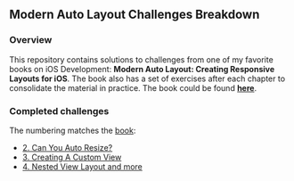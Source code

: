 
## Modern Auto Layout Challenges Breakdown

### Overview
This repository contains solutions to challenges from one of my favorite books on iOS Development: **Modern Auto Layout: Creating Responsive Layouts for iOS**. The book also has a set of exercises after each chapter to consolidate the material in practice. The book could be found [**here**](https://useyourloaf.com/autolayout/).

### Completed challenges
The numbering matches the [book](https://useyourloaf.com/autolayout/):

- [2. Can You Auto Resize?](https://github.com/Sencudra/ModernAutoLayout/tree/master/1.%20Can%20You%20Auto%20Resize)
- [3. Creating A Custom View](https://github.com/Sencudra/ModernAutoLayout/tree/master/2.%20Using%20A%20Custom%20View)
- [4. Nested View Layout and more](https://github.com/Sencudra/ModernAutoLayout/tree/master/4.%20Nested%20View%20Layout)